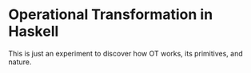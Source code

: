 Operational Transformation in Haskell
======================================

This is just an experiment to discover how OT
works, its primitives, and nature.





